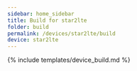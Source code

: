 ```yaml
---
sidebar: home_sidebar
title: Build for star2lte
folder: build
permalink: /devices/star2lte/build
device: star2lte
---
```

{% include templates/device_build.md %}
